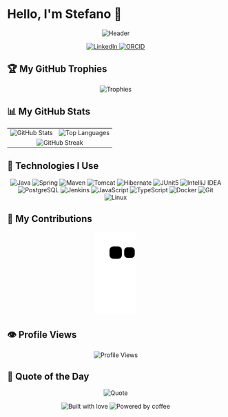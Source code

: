 # Hello, I'm Stefano 👋

<div align="center">
  <img src="https://raw.githubusercontent.com/steph-ieffam/steph-ieffam/main/header.gif" width="800" height="300" alt="Header" />
</div>


<p align="center">
  <a href="https://linkedin.com/in/stefanomaffeiit">
    <img src="https://img.shields.io/badge/LinkedIn-0077B5?style=for-the-badge&logo=linkedin&logoColor=white" alt="LinkedIn" />
  </a>
  <a href="https://orcid.org/0000-0003-4379-5088">
    <img src="https://img.shields.io/badge/ORCID-A6CE39?style=for-the-badge&logo=orcid&logoColor=white" alt="ORCID" />
  </a>
</p>

## 🏆 My GitHub Trophies

<p align="center">
  <img src="https://github-profile-trophy.vercel.app/?username=steph-ieffam&theme=darkhub&no-frame=true&column=7" alt="Trophies" />
</p>

## 📊 My GitHub Stats

<table style="border-collapse: collapse; border: none;">
  <tr>
    <td align="center">
      <img src="https://github-readme-stats.vercel.app/api?username=steph-ieffam&show_icons=true&theme=dark&count_private=true" alt="GitHub Stats" />
    </td>
    <td align="center">
      <img src="https://github-readme-stats.vercel.app/api/top-langs/?username=steph-ieffam&layout=compact&theme=dark" alt="Top Languages" />
    </td>
  </tr>
  <tr>
    <td colspan="2" align="center">
      <img src="https://github-readme-streak-stats.herokuapp.com/?user=steph-ieffam&theme=dark" alt="GitHub Streak" />
    </td>
  </tr>
</table>

## 🧰 Technologies I Use

<p align="center">
  <img src="https://img.shields.io/badge/java-%23ED8B00.svg?style=for-the-badge&logo=openjdk&logoColor=white" alt="Java" />
  <img src="https://img.shields.io/badge/spring-%236DB33F.svg?style=for-the-badge&logo=spring&logoColor=white" alt="Spring" />
  <img src="https://img.shields.io/badge/maven-%23C71A36.svg?style=for-the-badge&logo=apachemaven&logoColor=white" alt="Maven" />
  <img src="https://img.shields.io/badge/tomcat-%23F8DC75.svg?style=for-the-badge&logo=apachetomcat&logoColor=black" alt="Tomcat" />
  <img src="https://img.shields.io/badge/hibernate-%234D6373.svg?style=for-the-badge&logo=hibernate&logoColor=white" alt="Hibernate" />
  <img src="https://img.shields.io/badge/junit5-%23525C86.svg?style=for-the-badge&logo=junit5&logoColor=white" alt="JUnit5" />
  <img src="https://img.shields.io/badge/intellij%20idea-%23000000.svg?style=for-the-badge&logo=intellijidea&logoColor=white" alt="IntelliJ IDEA" />
  <img src="https://img.shields.io/badge/postgresql-%23336791.svg?style=for-the-badge&logo=postgresql&logoColor=white" alt="PostgreSQL" />
  <img src="https://img.shields.io/badge/jenkins-%23D24939.svg?style=for-the-badge&logo=jenkins&logoColor=white" alt="Jenkins" />
  <img src="https://img.shields.io/badge/javascript-%23323330.svg?style=for-the-badge&logo=javascript&logoColor=%23F7DF1E" alt="JavaScript" />
  <img src="https://img.shields.io/badge/typescript-%23007ACC.svg?style=for-the-badge&logo=typescript&logoColor=white" alt="TypeScript" />
  <img src="https://img.shields.io/badge/docker-%230db7ed.svg?style=for-the-badge&logo=docker&logoColor=white" alt="Docker" />
  <img src="https://img.shields.io/badge/git-%23F05033.svg?style=for-the-badge&logo=git&logoColor=white" alt="Git" />
  <img src="https://img.shields.io/badge/linux-%23FCC624.svg?style=for-the-badge&logo=linux&logoColor=black" alt="Linux" />
</p>

## 🐍 My Contributions

<p align="center">
  <img src="https://github.com/steph-ieffam/steph-ieffam/blob/main/dist/github-contribution-grid-snake.svg" alt="Snake animation" />
</p>

## 👁️ Profile Views

<p align="center">
  <img src="https://komarev.com/ghpvc/?username=steph-ieffam&color=blueviolet&style=flat-square" alt="Profile Views" />
</p>

## 💬 Quote of the Day

<p align="center">
  <img src="https://quotes-github-readme.vercel.app/api?type=horizontal&theme=dark" alt="Quote" />
</p>

<p align="center">
  <img src="https://forthebadge.com/images/badges/built-with-love.svg" alt="Built with love" />
  <img src="https://forthebadge.com/images/badges/powered-by-coffee.svg" alt="Powered by coffee" />
</p>
